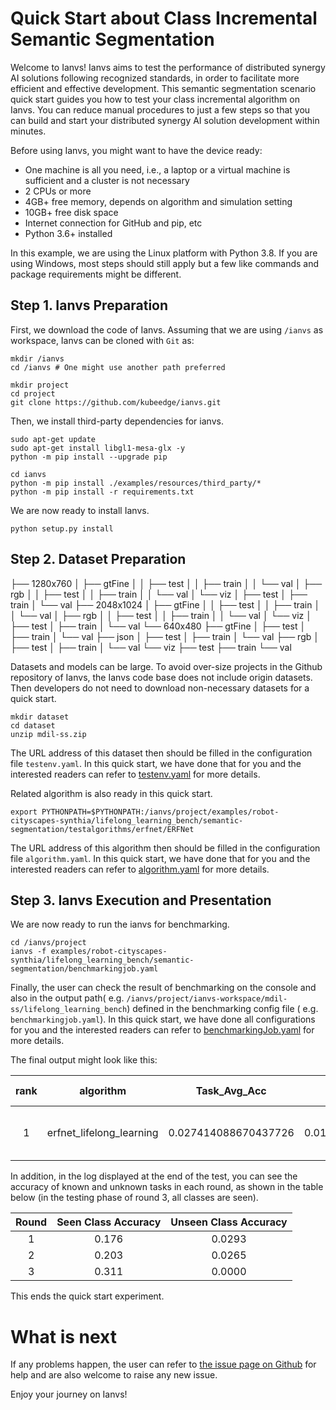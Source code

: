 # Quick Start about Class Incremental Semantic Segmentation

Welcome to Ianvs! Ianvs aims to test the performance of distributed synergy AI solutions following recognized standards, 
in order to facilitate more efficient and effective development. This  semantic segmentation scenario quick start guides you how to test your class incremental algorithm on Ianvs. You can reduce manual procedures to just a few steps so that you can 
build and start your distributed synergy AI solution development within minutes. 

Before using Ianvs, you might want to have the device ready: 
- One machine is all you need, i.e., a laptop or a virtual machine is sufficient and a cluster is not necessary
- 2 CPUs or more
- 4GB+ free memory, depends on algorithm and simulation setting
- 10GB+ free disk space
- Internet connection for GitHub and pip, etc
- Python 3.6+ installed


In this example, we are using the Linux platform with Python 3.8. If you are using Windows, most steps should still apply but a few like commands and package requirements might be different. 

## Step 1. Ianvs Preparation

First, we download the code of Ianvs. Assuming that we are using `/ianvs` as workspace, Ianvs can be cloned with `Git`
as:

``` shell
mkdir /ianvs
cd /ianvs # One might use another path preferred

mkdir project
cd project
git clone https://github.com/kubeedge/ianvs.git   
```


Then, we install third-party dependencies for ianvs. 
``` shell
sudo apt-get update
sudo apt-get install libgl1-mesa-glx -y
python -m pip install --upgrade pip

cd ianvs 
python -m pip install ./examples/resources/third_party/*
python -m pip install -r requirements.txt
```

We are now ready to install Ianvs. 
``` shell
python setup.py install  
```

## Step 2. Dataset Preparation

 ├── 1280x760
 │   ├── gtFine
 │   │   ├── test
 │   │   ├── train
 │   │   └── val
 │   ├── rgb
 │   │   ├── test
 │   │   ├── train
 │   │   └── val
 │   └── viz
 │       ├── test
 │       ├── train
 │       └── val
 ├── 2048x1024
 │   ├── gtFine
 │   │   ├── test
 │   │   ├── train
 │   │   └── val
 │   ├── rgb
 │   │   ├── test
 │   │   ├── train
 │   │   └── val
 │   └── viz
 │       ├── test
 │       ├── train
 │       └── val
 └── 640x480
     ├── gtFine
     │   ├── test
     │   ├── train
     │   └── val
     ├── json
     │   ├── test
     │   ├── train
     │   └── val
     ├── rgb
     │   ├── test
     │   ├── train
     │   └── val
     └── viz
         ├── test
         ├── train
         └── val

Datasets and models can be large. To avoid over-size projects in the Github repository of Ianvs, the Ianvs code base does
not include origin datasets. Then developers do not need to download non-necessary datasets for a quick start.

``` shell
mkdir dataset
cd dataset
unzip mdil-ss.zip
```

The URL address of this dataset then should be filled in the configuration file ``testenv.yaml``. In this quick start,
we have done that for you and the interested readers can refer to [testenv.yaml](https://ianvs.readthedocs.io/en/latest/guides/how-to-test-algorithms.html#step-1-test-environment-preparation) for more details.


Related algorithm is also ready in this quick start. 

``` shell
export PYTHONPATH=$PYTHONPATH:/ianvs/project/examples/robot-cityscapes-synthia/lifelong_learning_bench/semantic-segmentation/testalgorithms/erfnet/ERFNet
```

The URL address of this algorithm then should be filled in the configuration file ``algorithm.yaml``. In this quick
start, we have done that for you and the interested readers can refer to [algorithm.yaml](https://ianvs.readthedocs.io/en/latest/guides/how-to-test-algorithms.html#step-1-test-environment-preparation) for more details.


## Step 3. Ianvs Execution and Presentation

We are now ready to run the ianvs for benchmarking. 

``` shell
cd /ianvs/project
ianvs -f examples/robot-cityscapes-synthia/lifelong_learning_bench/semantic-segmentation/benchmarkingjob.yaml
```

Finally, the user can check the result of benchmarking on the console and also in the output path(
e.g. `/ianvs/project/ianvs-workspace/mdil-ss/lifelong_learning_bench`) defined in the benchmarking config file (
e.g. `benchmarkingjob.yaml`). In this quick start, we have done all configurations for you and the interested readers
can refer to [benchmarkingJob.yaml](https://ianvs.readthedocs.io/en/latest/guides/how-to-test-algorithms.html#step-1-test-environment-preparation) for more details.

The final output might look like this:   

| rank |        algorithm         |          Task_Avg_Acc     |         BWT          |         FWT          |     paradigm     | basemodel |    task_definition     |    task_allocation     | basemodel-learning_rate | basemodel-epochs |           task_definition-origins           |           task_allocation-origins           |         time        |                                                                url                                                               |
|:----:|:------------------------:|:--------------------:|:--------------------:|:--------------------:|:----------------:|:---------:|:----------------------:|:----------------------:|:-----------------------:|:----------------:|:-----------------------------------------:|:-----------------------------------------:|:-------------------:|:-------------------------------------------------------------------------------------------------------------------------------:|
|  1   | erfnet_lifelong_learning |  0.027414088670437726 | 0.010395591126145793 | 0.002835451693721201 | lifelonglearning | BaseModel | TaskDefinitionByDomain | TaskAllocationByDomain |         0.0001          |        1         | ['Cityscapes', 'Synthia', 'Cloud-Robotics'] | ['Cityscapes', 'Synthia', 'Cloud-Robotics'] | 2023-09-26 20:13:21 | ./ianvs-workspace/mdil-ss/lifelong_learning_bench/benchmarkingjob/erfnet_lifelong_learning/3a8c73ba-5c64-11ee-8ebd-b07b25dd6922 |


In addition, in the log displayed at the end of the test, you can see the accuracy of known and unknown tasks in each round, as shown in the table below (in the testing phase of round 3, all classes are seen).


| Round | Seen Class Accuracy | Unseen Class Accuracy |
|:-----:|:---------------------:|:-------------------:|
|   1   |        0.176         |       0.0293        |
|   2   |        0.203         |       0.0265        |
|   3   |        0.311         |       0.0000        |



This ends the quick start experiment.

# What is next

If any problems happen, the user can refer to [the issue page on Github](https://github.com/kubeedge/ianvs/issues) for help and are also welcome to raise any new issue. 

Enjoy your journey on Ianvs!
